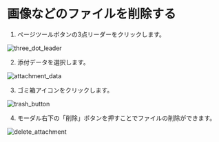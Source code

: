 # 画像などのファイルを削除する

1. ページツールボタンの3点リーダーをクリックします。

<img :src="$withBase('/assets/images/ja/three_dot_leader.png')" alt="three_dot_leader">

2. 添付データを選択します。

<img :src="$withBase('/assets/images/ja/attachment_data.png')" alt="attachment_data">

3. ゴミ箱アイコンをクリックします。

<img :src="$withBase('/assets/images/ja/trash_button.png')" alt="trash_button">

4. モーダル右下の「削除」ボタンを押すことでファイルの削除ができます。

<img :src="$withBase('/assets/images/ja/delete_attachment.png')" alt="delete_attachment">
